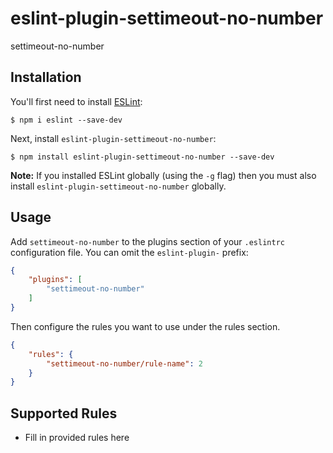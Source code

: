 # eslint-plugin-settimeout-no-number

settimeout-no-number

## Installation

You'll first need to install [ESLint](http://eslint.org):

```
$ npm i eslint --save-dev
```

Next, install `eslint-plugin-settimeout-no-number`:

```
$ npm install eslint-plugin-settimeout-no-number --save-dev
```

**Note:** If you installed ESLint globally (using the `-g` flag) then you must also install `eslint-plugin-settimeout-no-number` globally.

## Usage

Add `settimeout-no-number` to the plugins section of your `.eslintrc` configuration file. You can omit the `eslint-plugin-` prefix:

```json
{
    "plugins": [
        "settimeout-no-number"
    ]
}
```


Then configure the rules you want to use under the rules section.

```json
{
    "rules": {
        "settimeout-no-number/rule-name": 2
    }
}
```

## Supported Rules

* Fill in provided rules here






